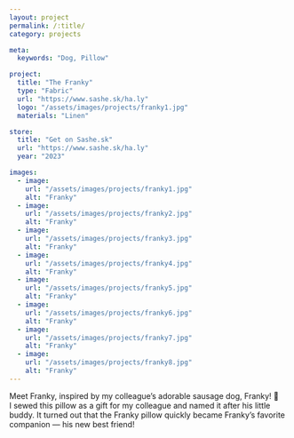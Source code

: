 ```yaml
---
layout: project
permalink: /:title/
category: projects

meta:
  keywords: "Dog, Pillow"

project:
  title: "The Franky"
  type: "Fabric"
  url: "https://www.sashe.sk/ha.ly"
  logo: "/assets/images/projects/franky1.jpg"
  materials: "Linen"

store:
  title: "Get on Sashe.sk"
  url: "https://www.sashe.sk/ha.ly"
  year: "2023"

images:
  - image:
    url: "/assets/images/projects/franky1.jpg"
    alt: "Franky"
  - image:
    url: "/assets/images/projects/franky2.jpg"
    alt: "Franky"
  - image:
    url: "/assets/images/projects/franky3.jpg"
    alt: "Franky"
  - image:
    url: "/assets/images/projects/franky4.jpg"
    alt: "Franky"
  - image:
    url: "/assets/images/projects/franky5.jpg"
    alt: "Franky"
  - image:
    url: "/assets/images/projects/franky6.jpg"
    alt: "Franky"
  - image:
    url: "/assets/images/projects/franky7.jpg"
    alt: "Franky"
  - image:
    url: "/assets/images/projects/franky8.jpg"
    alt: "Franky"
---
```

<p>
Meet Franky, inspired by my colleague’s adorable sausage dog, Franky! 🐾 <br>
I sewed this pillow as a gift for my colleague and named it after his little buddy. It turned out that the Franky pillow quickly became Franky’s favorite companion — his new best friend!
</p>
